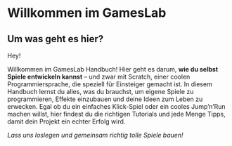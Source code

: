 # Willkommen im GamesLab

## Um was geht es hier?

Hey! 

Willkommen im GamesLab Handbuch! Hier geht es darum, **wie du selbst Spiele entwickeln kannst** – und zwar mit Scratch, einer coolen Programmiersprache, die speziell für Einsteiger gemacht ist. In diesem Handbuch lernst du alles, was du brauchst, um eigene Spiele zu programmieren, Effekte einzubauen und deine Ideen zum Leben zu erwecken. Egal ob du ein einfaches Klick-Spiel oder ein cooles Jump’n’Run machen willst, hier findest du die richtigen Tutorials und jede Menge Tipps, damit dein Projekt ein echter Erfolg wird. 

*Lass uns loslegen und gemeinsam richtig tolle Spiele bauen!*

